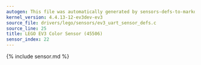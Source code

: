 ```yaml
---
autogen: This file was automatically generated by sensors-defs-to-markdown.py
kernel_version: 4.4.13-12-ev3dev-ev3
source_file: drivers/lego/sensors/ev3_uart_sensor_defs.c
source_line: 25
title: LEGO EV3 Color Sensor (45506)
sensor_index: 22
---
```


{% include sensor.md %}
